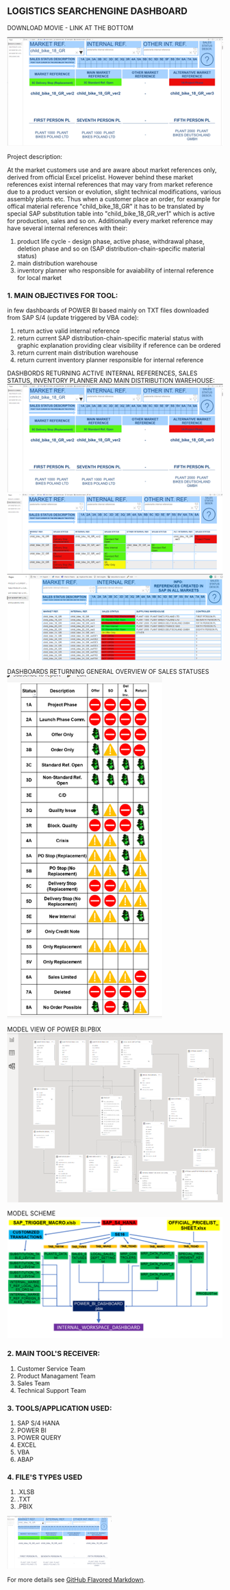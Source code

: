 ## LOGISTICS SEARCHENGINE DASHBOARD

DOWNLOAD MOVIE - LINK AT THE BOTTOM

![Watch the video](https://raw.githubusercontent.com/Grzech78/Grzech78.github.io/main/LPB_1_EN.png)

Project description:

At the market customers use and are aware about market references only, derived from official Excel pricelist. However behind these market references exist internal references that may vary from market reference due to a product version or evolution, slight technical modifications, various assembly plants etc. Thus when a customer place an order, for example for offical material reference "child_bike_18_GR" it has to be translated by special SAP substitution table into "child_bike_18_GR_ver1" which is active for production, sales and so on.
Additionally every market reference may have several internal references with their:
1. product life cycle - design phase, active phase, withdrawal phase, deletion phase and so on (SAP distribution-chain-specific material status)
2. main distribution warehouse 
3. inventory planner who responsible for avaiability of internal reference for local market

### 1. MAIN OBJECTIVES FOR TOOL:

in few dashboards of POWER BI based mainly on TXT files downloaded from SAP S/4 (update triggered by VBA code):

1. return active valid internal reference
2. return current SAP distribution-chain-specific material status with graphic explanation providing clear visibility if reference can be ordered
3. return current main distribution warehouse
4. return current inventory planner responsible for internal reference

DASHBORDS RETURNING ACTIVE INTERNAL REFERENCES, SALES STATUS, INVENTORY PLANNER AND MAIN DISTRIBUTION WAREHOUSE:
<img src="/LPB_1_EN.png?raw=true"/>
<img src="/LPB_2_EN.png?raw=true"/>
<img src="/LPB_3_EN.png?raw=true"/>

DASHBOARDS RETURNING GENERAL OVERVIEW OF SALES STATUSES
<img src="/LPB_4_EN.png?raw=true"/>

MODEL VIEW OF POWER BI.PBIX
<img src="/LPB_5_EN.png?raw=true"/>

MODEL SCHEME
<img src="/SCHEME.png?raw=true"/>

### 2. MAIN TOOL'S RECEIVER:

1. Customer Service Team
2. Product Managament Team
3. Sales Team
4. Technical Support Team
     
### 3.  TOOLS/APPLICATION USED:

1. SAP S/4 HANA
2. POWER BI
3. POWER QUERY
4. EXCEL
5. VBA
6. ABAP

### 4.  FILE'S TYPES USED

1. .XLSB
2. .TXT
3. .PBIX


[![Watch the video](https://raw.githubusercontent.com//Grzech78/Grzech78.github.io/main/LPB_1_EN_small.png)](https://raw.githubusercontent.com//Grzech78/Grzech78.github.io/main/mov.mp4)

For more details see [GitHub Flavored Markdown](https://guides.github.com/features/mastering-markdown/).

